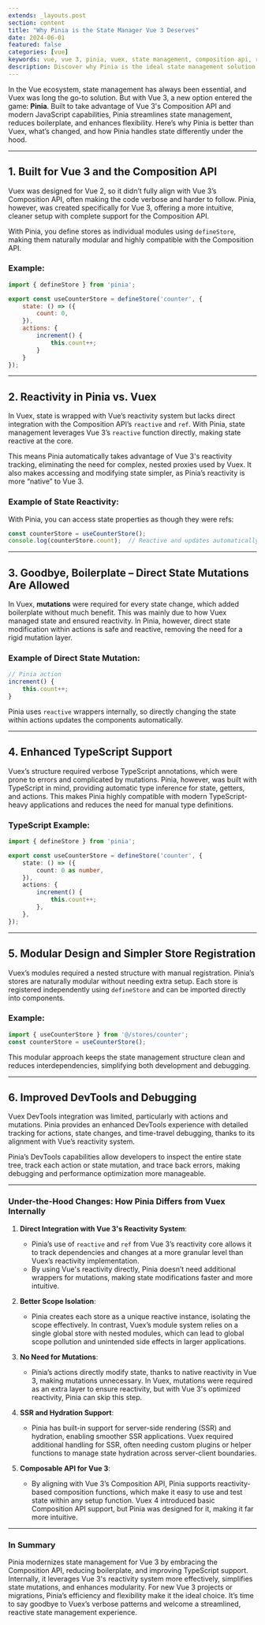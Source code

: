 ```yaml
---
extends: _layouts.post
section: content
title: "Why Pinia is the State Manager Vue 3 Deserves"
date: 2024-06-01
featured: false
categories: [vue]
keywords: vue, vue 3, pinia, vuex, state management, composition api, reactivity, typescript
description: Discover why Pinia is the ideal state management solution for Vue 3, offering improved reactivity, TypeScript support, and a modular design compared to Vuex.
---
```

In the Vue ecosystem, state management has always been essential, and Vuex was long the go-to solution. But with Vue 3, a new option entered the game: **Pinia**. Built to take advantage of Vue 3's Composition API and modern JavaScript capabilities, Pinia streamlines state management, reduces boilerplate, and enhances flexibility. Here’s why Pinia is better than Vuex, what’s changed, and how Pinia handles state differently under the hood.

---

## 1. Built for Vue 3 and the Composition API

Vuex was designed for Vue 2, so it didn’t fully align with Vue 3’s Composition API, often making the code verbose and harder to follow. Pinia, however, was created specifically for Vue 3, offering a more intuitive, cleaner setup with complete support for the Composition API.

With Pinia, you define stores as individual modules using `defineStore`, making them naturally modular and highly compatible with the Composition API.

### Example:
```javascript
import { defineStore } from 'pinia';

export const useCounterStore = defineStore('counter', {
    state: () => ({
        count: 0,
    }),
    actions: {
        increment() {
            this.count++;
        }
    }
});
```

---

## 2. Reactivity in Pinia vs. Vuex

In Vuex, state is wrapped with Vue’s reactivity system but lacks direct integration with the Composition API’s `reactive` and `ref`. With Pinia, state management leverages Vue 3’s `reactive` function directly, making state reactive at the core.

This means Pinia automatically takes advantage of Vue 3's reactivity tracking, eliminating the need for complex, nested proxies used by Vuex. It also makes accessing and modifying state simpler, as Pinia’s reactivity is more “native” to Vue 3.

### Example of State Reactivity:
With Pinia, you can access state properties as though they were refs:

```javascript
const counterStore = useCounterStore();
console.log(counterStore.count);  // Reactive and updates automatically
```

---

## 3. Goodbye, Boilerplate – Direct State Mutations Are Allowed

In Vuex, **mutations** were required for every state change, which added boilerplate without much benefit. This was mainly due to how Vuex managed state and ensured reactivity. In Pinia, however, direct state modification within actions is safe and reactive, removing the need for a rigid mutation layer.

### Example of Direct State Mutation:
```javascript
// Pinia action
increment() {
    this.count++;
}
```

Pinia uses `reactive` wrappers internally, so directly changing the state within actions updates the components automatically.

---

## 4. Enhanced TypeScript Support

Vuex’s structure required verbose TypeScript annotations, which were prone to errors and complicated by mutations. Pinia, however, was built with TypeScript in mind, providing automatic type inference for state, getters, and actions. This makes Pinia highly compatible with modern TypeScript-heavy applications and reduces the need for manual type definitions.

### TypeScript Example:
```typescript
import { defineStore } from 'pinia';

export const useCounterStore = defineStore('counter', {
    state: () => ({
        count: 0 as number,
    }),
    actions: {
        increment() {
            this.count++;
        },
    },
});
```

---

## 5. Modular Design and Simpler Store Registration

Vuex’s modules required a nested structure with manual registration. Pinia’s stores are naturally modular without needing extra setup. Each store is registered independently using `defineStore` and can be imported directly into components.

### Example:
```javascript
import { useCounterStore } from '@/stores/counter';
const counterStore = useCounterStore();
```

This modular approach keeps the state management structure clean and reduces interdependencies, simplifying both development and debugging.

---

## 6. Improved DevTools and Debugging

Vuex DevTools integration was limited, particularly with actions and mutations. Pinia provides an enhanced DevTools experience with detailed tracking for actions, state changes, and time-travel debugging, thanks to its alignment with Vue’s reactivity system.

Pinia’s DevTools capabilities allow developers to inspect the entire state tree, track each action or state mutation, and trace back errors, making debugging and performance optimization more manageable.

---

### Under-the-Hood Changes: How Pinia Differs from Vuex Internally

1. **Direct Integration with Vue 3's Reactivity System**:
   - Pinia’s use of `reactive` and `ref` from Vue 3’s reactivity core allows it to track dependencies and changes at a more granular level than Vuex’s reactivity implementation.
   - By using Vue's reactivity directly, Pinia doesn’t need additional wrappers for mutations, making state modifications faster and more intuitive.

2. **Better Scope Isolation**:
   - Pinia creates each store as a unique reactive instance, isolating the scope effectively. In contrast, Vuex’s module system relies on a single global store with nested modules, which can lead to global scope pollution and unintended side effects in larger applications.

3. **No Need for Mutations**:
   - Pinia’s actions directly modify state, thanks to native reactivity in Vue 3, making mutations unnecessary. In Vuex, mutations were required as an extra layer to ensure reactivity, but with Vue 3's optimized reactivity, Pinia can skip this step.

4. **SSR and Hydration Support**:
   - Pinia has built-in support for server-side rendering (SSR) and hydration, enabling smoother SSR applications. Vuex required additional handling for SSR, often needing custom plugins or helper functions to manage state hydration across server-client boundaries.

5. **Composable API for Vue 3**:
   - By aligning with Vue 3’s Composition API, Pinia supports reactivity-based composition functions, which make it easy to use and test state within any setup function. Vuex 4 introduced basic Composition API support, but Pinia was designed for it, making it far more intuitive.

---

### In Summary

Pinia modernizes state management for Vue 3 by embracing the Composition API, reducing boilerplate, and improving TypeScript support. Internally, it leverages Vue 3's reactivity system more effectively, simplifies state mutations, and enhances modularity. For new Vue 3 projects or migrations, Pinia’s efficiency and flexibility make it the ideal choice. It’s time to say goodbye to Vuex’s verbose patterns and welcome a streamlined, reactive state management experience.
